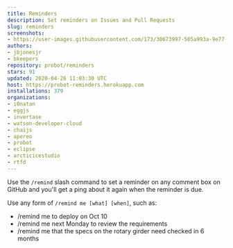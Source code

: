```yaml
---
title: Reminders
description: Set reminders on Issues and Pull Requests
slug: reminders
screenshots:
- https://user-images.githubusercontent.com/173/30673997-505a993a-9e77-11e7-8f0f-d5a606816e8e.png
authors:
- jbjonesjr
- bkeepers
repository: probot/reminders
stars: 91
updated: 2020-04-26 11:03:30 UTC
host: https://probot-reminders.herokuapp.com
installations: 379
organizations:
- i0natan
- eggjs
- invertase
- watson-developer-cloud
- chaijs
- apereo
- probot
- eclipse
- arcticicestudio
- rtfd
---
```


Use the `/remind` slash command to set a reminder on any comment box on GitHub and you'll get a ping about it again when the reminder is due.

Use any form of `/remind me [what] [when]`, such as:

- /remind me to deploy on Oct 10
- /remind me next Monday to review the requirements
- /remind me that the specs on the rotary girder need checked in 6 months
